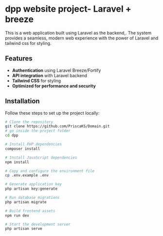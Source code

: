 # dpp website project- Laravel + breeze

This is a web application built using Laravel as the backend,. The system provides a seamless, modern web experience with the power of Laravel and tailwind css for styling.

## Features
- **Authentication** using Laravel Breeze/Fortify
- **API integration** with Laravel backend
- **Tailwind CSS** for styling
- **Optimized for performance and security**

<!-- Download Xampp Latest or any with php above 8.2.1 above -->

## Installation
Follow these steps to set up the project locally:

```sh
# Clone the repository
git clone https://github.com/PriscaKS/Domain.git
# go inside the project folder
cd dpp

# Install PHP dependencies
composer install

# Install JavaScript dependencies
npm install

# Copy and configure the environment file
cp .env.example .env

# Generate application key
php artisan key:generate

# Run database migrations
php artisan migrate

# Build frontend assets
npm run dev

# Start the development server
php artisan serve
